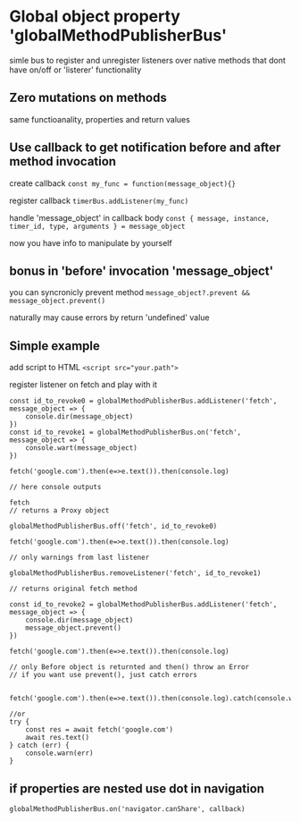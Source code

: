 # Global object property 'globalMethodPublisherBus'

simle bus to register and unregister listeners over native methods that dont have on/off or 'listerer' functionality

## Zero mutations on methods

same functioanality, properties and return values

## Use callback to get notification before and after method invocation

create callback ```const my_func = function(message_object){}```

register callback ```timerBus.addListener(my_func)```

handle 'message_object' in callback body ```const {
	message,
	instance,
	timer_id,
	type,
	arguments
	} = message_object```

now you have info to manipulate by yourself

## bonus in 'before' invocation 'message_object'

you can syncronicly prevent method ```message_object?.prevent && message_object.prevent()```

naturally may cause errors by return 'undefined' value

## Simple example

add script to HTML ```<script src="your.path">```

register listener on fetch and play with it
```
const id_to_revoke0 = globalMethodPublisherBus.addListener('fetch', message_object => {
	console.dir(message_object)
})
const id_to_revoke1 = globalMethodPublisherBus.on('fetch', message_object => {
	console.wart(message_object)
})

fetch('google.com').then(e=>e.text()).then(console.log)

// here console outputs

fetch
// returns a Proxy object

globalMethodPublisherBus.off('fetch', id_to_revoke0)

fetch('google.com').then(e=>e.text()).then(console.log)

// only warnings from last listener

globalMethodPublisherBus.removeListener('fetch', id_to_revoke1)

// returns original fetch method

const id_to_revoke2 = globalMethodPublisherBus.addListener('fetch', message_object => {
	console.dir(message_object)
	message_object.prevent()
})

fetch('google.com').then(e=>e.text()).then(console.log)

// only Before object is returnted and then() throw an Error
// if you want use prevent(), just catch errors


fetch('google.com').then(e=>e.text()).then(console.log).catch(console.warn)

//or 
try {
	const res = await fetch('google.com')
	await res.text()
} catch (err) {
	console.warn(err)
}

```

## if properties are nested use dot in navigation
```globalMethodPublisherBus.on('navigator.canShare', callback)```
